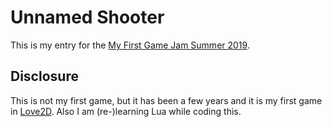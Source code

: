 # Unnamed Shooter

This is my entry for the [My First Game Jam Summer 2019](https://itch.io/jam/my-first-game-jam-summer-2019).

## Disclosure

This is not my first game, but it has been a few years and it is my first game in [Love2D](https://love2d.org).
Also I am (re-)learning Lua while coding this.
